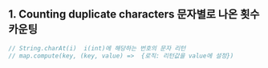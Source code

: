 ## 1. Counting duplicate characters 문자별로 나온 횟수 카운팅  
```java  
// String.charAt(i)  i(int)에 해당하는 번호의 문자 리턴  
// map.compute(key, (key, value) =>  {로직: 리턴값을 value에 설정})  
```
<!--stackedit_data:
eyJoaXN0b3J5IjpbODk0ODM1Mzc5XX0=
-->